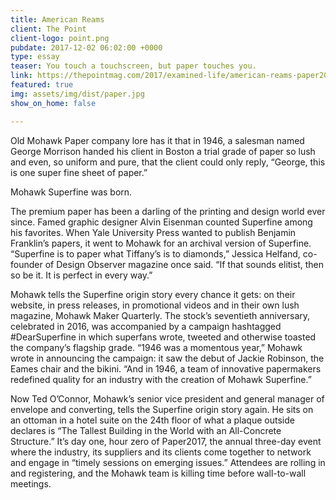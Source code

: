 ```yaml
---
title: American Reams
client: The Point
client-logo: point.png
pubdate: 2017-12-02 06:02:00 +0000
type: essay
teaser: You touch a touchscreen, but paper touches you.
link: https://thepointmag.com/2017/examined-life/american-reams-paper2017
featured: true
img: assets/img/dist/paper.jpg
show_on_home: false

---
```

Old Mohawk Paper company lore has it that in 1946, a salesman named George Morrison handed his client in Boston a trial grade of paper so lush and even, so uniform and pure, that the client could only reply, “George, this is one super fine sheet of paper.”

Mohawk Superfine was born.

The premium paper has been a darling of the printing and design world ever since. Famed graphic designer Alvin Eisenman counted Superfine among his favorites. When Yale University Press wanted to publish Benjamin Franklin’s papers, it went to Mohawk for an archival version of Superfine. “Superfine is to paper what Tiffany’s is to diamonds,” Jessica Helfand, co-founder of Design Observer magazine once said. “If that sounds elitist, then so be it. It is perfect in every way.”

Mohawk tells the Superfine origin story every chance it gets: on their website, in press releases, in promotional videos and in their own lush magazine, Mohawk Maker Quarterly. The stock’s seventieth anniversary, celebrated in 2016, was accompanied by a campaign hashtagged #DearSuperfine in which superfans wrote, tweeted and otherwise toasted the company’s flagship grade. “1946 was a momentous year,” Mohawk wrote in announcing the campaign: it saw the debut of Jackie Robinson, the Eames chair and the bikini. “And in 1946, a team of innovative papermakers redefined quality for an industry with the creation of Mohawk Superfine.”

Now Ted O’Connor, Mohawk’s senior vice president and general manager of envelope and converting, tells the Superfine origin story again. He sits on an ottoman in a hotel suite on the 24th floor of what a plaque outside declares is “The Tallest Building in the World with an All-Concrete Structure.” It’s day one, hour zero of Paper2017, the annual three-day event where the industry, its suppliers and its clients come together to network and engage in “timely sessions on emerging issues.” Attendees are rolling in and registering, and the Mohawk team is killing time before wall-to-wall meetings.

<!--more-->